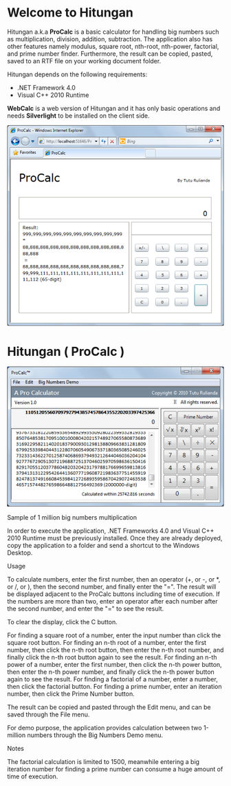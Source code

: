 # **Welcome to Hitungan**

Hitungan a.k.a **ProCalc** is a basic calculator for handling big numbers such as multiplication, division, addition, subtraction. The application also has other features namely modulus, square root, nth-root, nth-power, factorial, and prime number finder. Furthermore, the result can be copied, pasted, saved to an RTF file on your working document folder.

Hitungan depends on the following requirements:

- .NET Framework 4.0
- Visual C++ 2010 Runtime

**WebCalc** is a web version of Hitungan and it has only basic operations and needs **Silverlight** to be installed on the client side.

![image-2021021382905994 PM](https://github.com/tutu-rulianda/procalc/blob/main/wiki/9aabdf7b-45e1-4dc4-9157-577122d263e3.png)


# **Hitungan ( ProCalc )**

![image-2021021382905994 PM](https://github.com/tutu-rulianda/procalc/blob/main/wiki/5bb047fe-b096-46ce-833e-3b5a7565daa9.png)

Sample of 1 million big numbers multiplication

In order to execute the application, .NET Frameworks 4.0 and Visual C++ 2010 Runtime must be previously installed. Once they are already deployed, copy the application to a folder and send a shortcut to the Windows Desktop.

Usage

To calculate numbers, enter the first number, then an operator (+, or -, or *, or /, or ), then the second number, and finally enter the "=". The result will be displayed adjacent to the ProCalc buttons including time of execution. If the numbers are more than two, enter an operator after each number after the second number, and enter the "=" to see the result.

To clear the display, click the C button.

For finding a square root of a number, enter the input number than click the square root button.
For finding an n-th root of a number, enter the first number, then click the n-th root button, then enter the n-th root number, and finally click the n-th root button again to see the result.
For finding an n-th power of a number, enter the first number, then click the n-th power button, then enter the n-th power number, and finally click the n-th power button again to see the result.
For finding a factorial of a number, enter a number, then click the factorial button.
For finding a prime number, enter an iteration number, then click the Prime Number button.

The result can be copied and pasted through the Edit menu, and can be saved through the File menu. 

For demo purpose, the application provides calculation between two 1-million numbers through the Big Numbers Demo menu.

Notes

The factorial calculation is limited to 1500, meanwhile entering a big iteration number for finding a prime number can consume a huge amount of time of execution.
